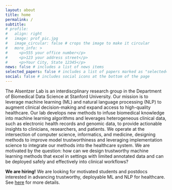 ```yaml
---
layout: about
title: home
permalink: /
subtitle: 
# profile:
#   align: right
#   image: prof_pic.jpg
#   image_circular: false # crops the image to make it circular
#   more_info: >
#     <p>555 your office number</p>
#     <p>123 your address street</p>
#     <p>Your City, State 12345</p>
news: false # includes a list of news items
selected_papers: false # includes a list of papers marked as "selected={true}"
social: false # includes social icons at the bottom of the page
---
```


The Alsentzer Lab is an interdiscplinary research group in the Department of Biomedical Data Science at Stanford University. Our mission is to leverage machine learning (ML) and natural language processing (NLP) to augment clinical decision-making and expand access to high-quality healthcare. Our lab develops new methods to infuse biomedical knowledge into machine learning algorithms and leverages heterogeneous clinical data, such as electronic health records and genomic data, to provide actionable insights to clinicians, researchers, and patients. We operate at the intersection of computer science, informatics, and medicine, designing methods to improve model trustworthiness and leveraging implementation science to integrate our methods into the healthcare system. We are motivated by the question: how can we design trustworthy machine learning methods that excel in settings with limited annotated data and can be deployed safely and effectively into clinical workflows? 

**We are hiring!** We are looking for motivated students and postdocs interested in advancing trustworthy, deployable ML and NLP for healthcare. See [here](https://alsentzerlab.github.io/join/) for more details.
<!-- Please contact Emily via email. -->

<!-- Write your biography here. Tell the world about yourself. Link to your favorite [subreddit](http://reddit.com). You can put a picture in, too. The code is already in, just name your picture `prof_pic.jpg` and put it in the `img/` folder.
Put your address / P.O. box / other info right below your picture. You can also disable any of these elements by editing `profile` property of the YAML header of your `_pages/about.md`. Edit `_bibliography/papers.bib` and Jekyll will render your [publications page](/al-folio/publications/) automatically.
Link to your social media connections, too. This theme is set up to use [Font Awesome icons](https://fontawesome.com/) and [Academicons](https://jpswalsh.github.io/academicons/), like the ones below. Add your Facebook, Twitter, LinkedIn, Google Scholar, or just disable all of them. -->
